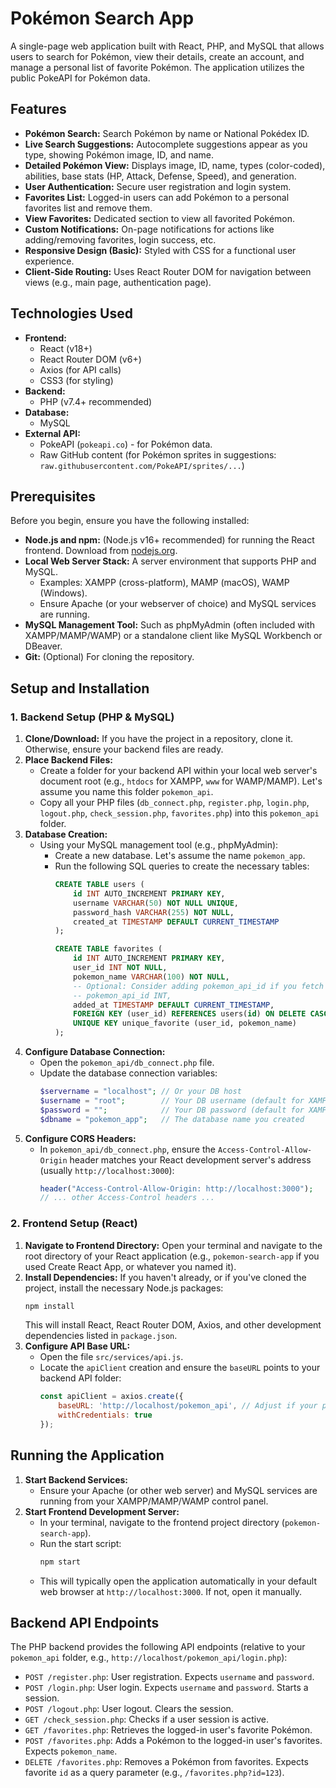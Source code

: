 # Pokémon Search App

A single-page web application built with React, PHP, and MySQL that allows users to search for Pokémon, view their details, create an account, and manage a personal list of favorite Pokémon. The application utilizes the public PokeAPI for Pokémon data.

## Features

* **Pokémon Search:** Search Pokémon by name or National Pokédex ID.
* **Live Search Suggestions:** Autocomplete suggestions appear as you type, showing Pokémon image, ID, and name.
* **Detailed Pokémon View:** Displays image, ID, name, types (color-coded), abilities, base stats (HP, Attack, Defense, Speed), and generation.
* **User Authentication:** Secure user registration and login system.
* **Favorites List:** Logged-in users can add Pokémon to a personal favorites list and remove them.
* **View Favorites:** Dedicated section to view all favorited Pokémon.
* **Custom Notifications:** On-page notifications for actions like adding/removing favorites, login success, etc.
* **Responsive Design (Basic):** Styled with CSS for a functional user experience.
* **Client-Side Routing:** Uses React Router DOM for navigation between views (e.g., main page, authentication page).

## Technologies Used

* **Frontend:**
    * React (v18+)
    * React Router DOM (v6+)
    * Axios (for API calls)
    * CSS3 (for styling)
* **Backend:**
    * PHP (v7.4+ recommended)
* **Database:**
    * MySQL
* **External API:**
    * PokeAPI (`pokeapi.co`) - for Pokémon data.
    * Raw GitHub content (for Pokémon sprites in suggestions: `raw.githubusercontent.com/PokeAPI/sprites/...`)

## Prerequisites

Before you begin, ensure you have the following installed:

* **Node.js and npm:** (Node.js v16+ recommended) for running the React frontend. Download from [nodejs.org](https://nodejs.org/).
* **Local Web Server Stack:** A server environment that supports PHP and MySQL.
    * Examples: XAMPP (cross-platform), MAMP (macOS), WAMP (Windows).
    * Ensure Apache (or your webserver of choice) and MySQL services are running.
* **MySQL Management Tool:** Such as phpMyAdmin (often included with XAMPP/MAMP/WAMP) or a standalone client like MySQL Workbench or DBeaver.
* **Git:** (Optional) For cloning the repository.

## Setup and Installation

### 1. Backend Setup (PHP & MySQL)

1.  **Clone/Download:** If you have the project in a repository, clone it. Otherwise, ensure your backend files are ready.
2.  **Place Backend Files:**
    * Create a folder for your backend API within your local web server's document root (e.g., `htdocs` for XAMPP, `www` for WAMP/MAMP). Let's assume you name this folder `pokemon_api`.
    * Copy all your PHP files (`db_connect.php`, `register.php`, `login.php`, `logout.php`, `check_session.php`, `favorites.php`) into this `pokemon_api` folder.
3.  **Database Creation:**
    * Using your MySQL management tool (e.g., phpMyAdmin):
        * Create a new database. Let's assume the name `pokemon_app`.
        * Run the following SQL queries to create the necessary tables:
            ```sql
            CREATE TABLE users (
                id INT AUTO_INCREMENT PRIMARY KEY,
                username VARCHAR(50) NOT NULL UNIQUE,
                password_hash VARCHAR(255) NOT NULL,
                created_at TIMESTAMP DEFAULT CURRENT_TIMESTAMP
            );

            CREATE TABLE favorites (
                id INT AUTO_INCREMENT PRIMARY KEY,
                user_id INT NOT NULL,
                pokemon_name VARCHAR(100) NOT NULL,
                -- Optional: Consider adding pokemon_api_id if you fetch it when adding
                -- pokemon_api_id INT,
                added_at TIMESTAMP DEFAULT CURRENT_TIMESTAMP,
                FOREIGN KEY (user_id) REFERENCES users(id) ON DELETE CASCADE,
                UNIQUE KEY unique_favorite (user_id, pokemon_name)
            );
            ```
4.  **Configure Database Connection:**
    * Open the `pokemon_api/db_connect.php` file.
    * Update the database connection variables:
        ```php
        $servername = "localhost"; // Or your DB host
        $username = "root";        // Your DB username (default for XAMPP/MAMP is often 'root')
        $password = "";            // Your DB password (default for XAMPP/MAMP is often empty)
        $dbname = "pokemon_app";   // The database name you created
        ```
5.  **Configure CORS Headers:**
    * In `pokemon_api/db_connect.php`, ensure the `Access-Control-Allow-Origin` header matches your React development server's address (usually `http://localhost:3000`):
        ```php
        header("Access-Control-Allow-Origin: http://localhost:3000");
        // ... other Access-Control headers ...
        ```

### 2. Frontend Setup (React)

1.  **Navigate to Frontend Directory:** Open your terminal and navigate to the root directory of your React application (e.g., `pokemon-search-app` if you used Create React App, or whatever you named it).
2.  **Install Dependencies:** If you haven't already, or if you've cloned the project, install the necessary Node.js packages:
    ```bash
    npm install
    ```
    This will install React, React Router DOM, Axios, and other development dependencies listed in `package.json`.
3.  **Configure API Base URL:**
    * Open the file `src/services/api.js`.
    * Locate the `apiClient` creation and ensure the `baseURL` points to your backend API folder:
        ```javascript
        const apiClient = axios.create({
            baseURL: 'http://localhost/pokemon_api', // Adjust if your path or port is different
            withCredentials: true
        });
        ```

## Running the Application

1.  **Start Backend Services:**
    * Ensure your Apache (or other web server) and MySQL services are running from your XAMPP/MAMP/WAMP control panel.
2.  **Start Frontend Development Server:**
    * In your terminal, navigate to the frontend project directory (`pokemon-search-app`).
    * Run the start script:
        ```bash
        npm start
        ```
    * This will typically open the application automatically in your default web browser at `http://localhost:3000`. If not, open it manually.

## Backend API Endpoints

The PHP backend provides the following API endpoints (relative to your `pokemon_api` folder, e.g., `http://localhost/pokemon_api/login.php`):

* `POST /register.php`: User registration. Expects `username` and `password`.
* `POST /login.php`: User login. Expects `username` and `password`. Starts a session.
* `POST /logout.php`: User logout. Clears the session.
* `GET /check_session.php`: Checks if a user session is active.
* `GET /favorites.php`: Retrieves the logged-in user's favorite Pokémon.
* `POST /favorites.php`: Adds a Pokémon to the logged-in user's favorites. Expects `pokemon_name`.
* `DELETE /favorites.php`: Removes a Pokémon from favorites. Expects favorite `id` as a query parameter (e.g., `/favorites.php?id=123`).
